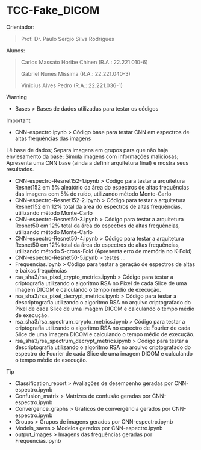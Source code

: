 # TCC-Fake_DICOM

Orientador:
> Prof. Dr. Paulo Sergio Silva Rodrigues

Alunos:
> Carlos Massato Horibe Chinen (R.A.: 22.221.010-6)
> 
> Gabriel Nunes Missima (R.A.: 22.221.040-3)
> 
> Vinicius Alves Pedro (R.A.: 22.221.036-1)

> [!WARNING]
> * Bases > Bases de dados utilizadas para testar os códigos

> [!IMPORTANT]
> * CNN-espectro.ipynb > Código base para testar CNN em espectros de altas frequências das imagens
>
> Lê base de dados; Separa imagens em grupos para que não haja enviesamento da base; Simula imagens com informações maliciosas; Apresenta uma CNN base (ainda a definir arquitetura final) e mostra seus resultados.
>   
> * CNN-espectro-Resnet152-1.ipynb > Código para testar a arquitetura Resnet152 em 5% aleatório da área do espectros de altas frequências das imagens com 5% de ruído, utilizando método Monte-Carlo
> * CNN-espectro-Resnet152-2.ipynb > Código para testar a arquitetura Resnet152 em 12% total da área do espectros de altas frequências, utilizando método Monte-Carlo
> * CNN-espectro-Resnet50-3.ipynb > Código para testar a arquitetura Resnet50 em 12% total da área do espectros de altas frequências, utilizando método Monte-Carlo
> * CNN-espectro-Resnet50-4.ipynb > Código para testar a arquitetura Resnet50 em 12% total da área do espectros de altas frequências, utilizando método 5-cross-Fold (Apresenta erro de memória no K-Fold)
> * CNN-espectro-Resnet50-5.ipynb > testes ...
> * Frequencias.ipynb > Código para testar a geração de espectros de altas e baixas frequências
> * rsa_sha3/rsa_pixel_crypto_metrics.ipynb > Código para testar a criptografia utilizando o algoritmo RSA no Pixel de cada Slice de uma imagem DICOM e calculando o tempo médio de execução.
> * rsa_sha3/rsa_pixel_decrypt_metrics.ipynb > Código para testar a descriptografia utilizando o algoritmo RSA no arquivo criptografado do Pixel de cada Slice de uma imagem DICOM e calculando o tempo médio de execução.
> * rsa_sha3/rsa_spectrum_crypto_metrics.ipynb > Código para testar a criptografia utilizando o algoritmo RSA no espectro de Fourier de cada Slice de uma imagem DICOM e calculando o tempo médio de execução.
> * rsa_sha3/rsa_spectrum_decrypt_metrics.ipynb > Código para testar a descriptografia utilizando o algoritmo RSA no arquivo criptografado do espectro de Fourier de cada Slice de uma imagem DICOM e calculando o tempo médio de execução.

> [!TIP]
> * Classification_report > Avaliações de desempenho geradas por CNN-espectro.ipynb
> * Confusion_matrix > Matrizes de confusão geradas por CNN-espectro.ipynb
> * Convergence_graphs > Gráficos de convergência gerados por CNN-espectro.ipynb
> * Groups > Grupos de imagens gerados por CNN-espectro.ipynb
> * Models_saves > Modelos gerados por CNN-espectro.ipynb
> * output_images > Imagens das frequências geradas por Frequencias.ipynb
